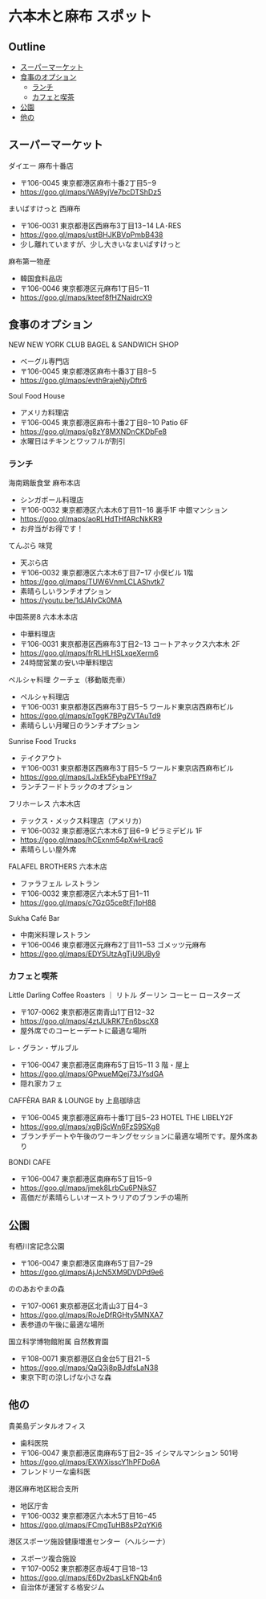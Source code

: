 # 六本木と麻布 スポット


## Outline <!-- omit in toc -->

* [スーパーマーケット](#スーパーマーケット)
* [食事のオプション](#食事のオプション)
  * [ランチ](#ランチ)
  * [カフェと喫茶](#カフェと喫茶)
* [公園](#公園)
* [他の](#他の)


## スーパーマーケット

ダイエー 麻布十番店
* 〒106-0045 東京都港区麻布十番2丁目5−9
* <https://goo.gl/maps/WA9yjVe7bcDTShDz5>

まいばすけっと 西麻布
* 〒106-0031 東京都港区西麻布3丁目13−14 LA･RES
* <https://goo.gl/maps/ustBHJKBVpPmbB438>
* 少し離れていますが、少し大きいなまいばすけっと

麻布第一物産
* 韓国食料品店
* 〒106-0046 東京都港区元麻布1丁目5−11
* <https://goo.gl/maps/kteef8fHZNaidrcX9>


## 食事のオプション

NEW NEW YORK CLUB BAGEL & SANDWICH SHOP
* ベーグル専門店
* 〒106-0045 東京都港区麻布十番3丁目8−5
* <https://goo.gl/maps/evth9rajeNjyDftr6>

Soul Food House
* アメリカ料理店
* 〒106-0045 東京都港区麻布十番2丁目8−10 Patio 6F
* <https://goo.gl/maps/g8zY8MXNDnCKDbFe8>
* 水曜日はチキンとワッフルが割引


### ランチ

海南鶏飯食堂 麻布本店
* シンガポール料理店
* 〒106-0032 東京都港区六本木6丁目11−16 裏手1F 中銀マンション
* <https://goo.gl/maps/aoRLHdTHfARcNkKR9>
* お弁当がお得です！

てんぷら 味覚
* 天ぷら店
* 〒106-0032 東京都港区六本木6丁目7−17 小俣ビル 1階
* <https://goo.gl/maps/TUW6VnmLCLAShvtk7>
* 素晴らしいランチオプション
* <https://youtu.be/1dJAIvCk0MA>

中国茶房8 六本木本店
* 中華料理店
* 〒106-0031 東京都港区西麻布3丁目2−13 コートアネックス六本木 2F
* <https://goo.gl/maps/frRLHLHSLxqeXerm6>
* 24時間営業の安い中華料理店

ペルシャ料理 クーチェ（移動販売車）
* ペルシャ料理店
* 〒106-0031 東京都港区西麻布3丁目5−5 ワールド東京店西麻布ビル
* <https://goo.gl/maps/pTggK7BPgZVTAuTd9>
* 素晴らしい月曜日のランチオプション

Sunrise Food Trucks
* テイクアウト
* 〒106-0031 東京都港区西麻布3丁目5−5 ワールド東京店西麻布ビル
* <https://goo.gl/maps/LJxEk5FybaPEYf9a7>
* ランチフードトラックのオプション

フリホーレス 六本木店
* テックス・メックス料理店（アメリカ）
* 〒106-0032 東京都港区六本木6丁目6−9 ピラミデビル 1F
* <https://goo.gl/maps/hCExnm54pXwHLrac6>
* 素晴らしい屋外席

FALAFEL BROTHERS 六本木店
* ファラフェル レストラン
* 〒106-0032 東京都港区六本木5丁目1−11
* <https://goo.gl/maps/c7GzG5ce8tFj1pH88>

Sukha Café Bar
* 中南米料理レストラン
* 〒106-0046 東京都港区元麻布2丁目11−53 ゴメッツ元麻布
* <https://goo.gl/maps/EDY5UtzAgTjU9UBy9>


### カフェと喫茶

Little Darling Coffee Roasters ｜ リトル ダーリン コーヒー ロースターズ
* 〒107-0062 東京都港区南青山1丁目12−32
* <https://goo.gl/maps/4ztJUkRK7En6bscX8>
* 屋外席でのコーヒーデートに最適な場所

レ・グラン・ザルブル
* 〒106-0047 東京都港区南麻布5丁目15−11 3 階・屋上
* <https://goo.gl/maps/GPwueMQej73JYsdGA>
* 隠れ家カフェ

CAFFÈRA BAR & LOUNGE by 上島珈琲店
* 〒106-0045 東京都港区麻布十番1丁目5−23 HOTEL THE LIBELY2F
* <https://goo.gl/maps/xgBjScWn6FzS9SXg8>
* ブランチデートや午後のワーキングセッションに最適な場所です。屋外席あり

BONDI CAFE
* 〒106-0047 東京都港区南麻布5丁目15−9
* <https://goo.gl/maps/jmek8LrbCu6PNjkS7>
* 高価だが素晴らしいオーストラリアのブランチの場所


## 公園

有栖川宮記念公園
* 〒106-0047 東京都港区南麻布5丁目7−29
* <https://goo.gl/maps/AjJcN5XM9DVDPd9e6>

ののあおやまの森
* 〒107-0061 東京都港区北青山3丁目4−3
* <https://goo.gl/maps/RoJeDfRGHty5MNXA7>
* 表参道の午後に最適な場所

国立科学博物館附属 自然教育園
* 〒108-0071 東京都港区白金台5丁目21−5
* <https://goo.gl/maps/QaQ3j8pBJdfsLaN38>
* 東京下町の涼しげな小さな森


## 他の

貴美島デンタルオフィス
* 歯科医院
* 〒106-0047 東京都港区南麻布5丁目2−35 イシマルマンション 501号
* <https://goo.gl/maps/EXWXisscY1hPFDo6A>
* フレンドリーな歯科医

港区麻布地区総合支所
* 地区庁舎
* 〒106-0032 東京都港区六本木5丁目16−45
* <https://goo.gl/maps/FCmgTuHB8sP2qYKi6>

港区スポーツ施設健康増進センター（ヘルシーナ）
* スポーツ複合施設
* 〒107-0052 東京都港区赤坂4丁目18−13
* <https://goo.gl/maps/E6Dv2basLkFNQb4n6>
* 自治体が運営する格安ジム
